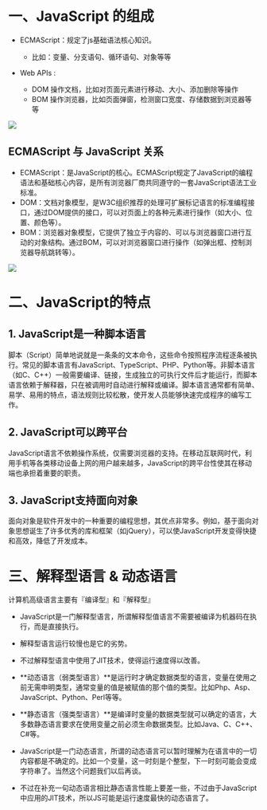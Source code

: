 

# 一、JavaScript 的组成

* ECMAScript：规定了js基础语法核心知识。 
    * 比如：变量、分支语句、循环语句、对象等等 

* Web APIs : 
    * DOM 操作文档，比如对页面元素进行移动、大小、添加删除等操作 
    * BOM 操作浏览器，比如页面弹窗，检测窗口宽度、存储数据到浏览器等等



![](/AllFiles/JS/JavaScript入门/JavaScript介绍/images/JavaScript组成.png)



## ECMAScript 与 JavaScript 关系

- ECMAScript：是JavaScript的核心。ECMAScript规定了JavaScript的编程语法和基础核心内容，是所有浏览器厂商共同遵守的一套JavaScript语法工业标准。
- DOM：文档对象模型，是W3C组织推荐的处理可扩展标记语言的标准编程接口，通过DOM提供的接口，可以对页面上的各种元素进行操作（如大小、位置、颜色等）。
- BOM：浏览器对象模型，它提供了独立于内容的、可以与浏览器窗口进行互动的对象结构。通过BOM，可以对浏览器窗口进行操作（如弹出框、控制浏览器导航跳转等）。

![](/AllFiles/JS/JavaScript入门/JavaScript介绍/images/ECMAScript实现.png)



# 二、JavaScript的特点

## 1. JavaScript是一种脚本语言

脚本（Script）简单地说就是一条条的文本命令，这些命令按照程序流程逐条被执行。常见的脚本语言有JavaScript、TypeScript、PHP、Python等。非脚本语言（如C、C++）一般需要编译、链接，生成独立的可执行文件后才能运行，而脚本语言依赖于解释器，只在被调用时自动进行解释或编译。脚本语言通常都有简单、易学、易用的特点，语法规则比较松散，使开发人员能够快速完成程序的编写工作。



## 2. JavaScript可以跨平台

JavaScript语言不依赖操作系统，仅需要浏览器的支持。在移动互联网时代，利用手机等各类移动设备上网的用户越来越多，JavaScript的跨平台性使其在移动端也承担着重要的职责。



## 3. JavaScript支持面向对象

面向对象是软件开发中的一种重要的编程思想，其优点非常多。例如，基于面向对象思想诞生了许多优秀的库和框架（如jQuery），可以使JavaScript开发变得快捷和高效，降低了开发成本。





# 三、解释型语言 & 动态语言

计算机高级语言主要有『编译型』和『解释型』

* JavaScript是一门解释型语言，所谓解释型值语言不需要被编译为机器码在执行，而是直接执行。
* 解释型语言运行较慢也是它的劣势。
* 不过解释型语言中使用了JIT技术，使得运行速度得以改善。



* **动态语言（弱类型语言）**是运行时才确定数据类型的语言，变量在使用之前无需申明类型，通常变量的值是被赋值的那个值的类型。比如Php、Asp、JavaScript、Python、Perl等等。

* **静态语言（强类型语言）**是编译时变量的数据类型就可以确定的语言，大多数静态语言要求在使用变量之前必须生命数据类型。比如Java、C、C++、C#等。



* JavaScript是一门动态语言，所谓的动态语言可以暂时理解为在语言中的一切内容都是不确定的。比如一个变量，这一时刻是个整型，下一时刻可能会变成字符串了。当然这个问题我们以后再谈。

* 不过在补充一句动态语言相比静态语言性能上要差一些，不过由于JavaScript中应用的JIT技术，所以JS可能是运行速度最快的动态语言了。

